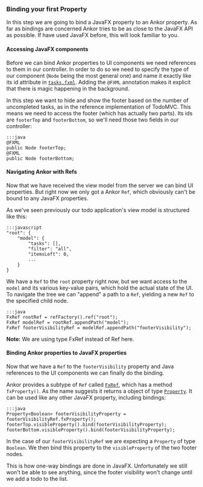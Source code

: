 ### Binding your first Property

In this step we are going to bind a JavaFX property to an Ankor property. As far as bindings are concerned Ankor tries
to be as close to the JavaFX API as possible. If have used JavaFX before, this will look familiar to you.

#### Accessing JavaFX components

Before we can bind Ankor properties to UI components we need references to them in our controller.
In order to do so we need to specify the type of our component (`Node` being the most general one) and name 
it exactly like its id attribute in [`tasks.fxml`][2]. Adding the `@FXML` annotation makes it explicit that there is
magic happening in the background.

In this step we want to hide and show the footer based on the number of uncompleted tasks, as in the reference
implementation of TodoMVC. This means we need to access the footer (which has actually two parts).
Its ids are `footerTop` and `footerBottom`, so we'll need those two fields in our controller:

    :::java
    @FXML
    public Node footerTop;
    @FXML
    public Node footerBottom;

#### Navigating Ankor with Refs

Now that we have received the view model from the server we can bind UI properties. But right now we only got
a Ankor `Ref`, which obviously can't be bound to any JavaFX properties.

As we've seen previously our todo application's view model is structured like this:

    :::javascript
    "root": {
        "model": {
            "tasks": [],
            "filter": "all",
            "itemsLeft": 0,
            ...
        }
    }

We have a `Ref` to the `root` property right now, but we want access to the `model` and its various key-value pairs,
which hold the actual state of the UI.
To navigate the tree we can "append" a path to a `Ref`, yielding a new `Ref` to the specified child node.

    :::java
    FxRef rootRef = refFactory().ref("root");
    FxRef modelRef = rootRef.appendPath("model");
    FxRef footerVisibilityRef = modelRef.appendPath("footerVisibility");

<div class="alert alert-info">
  <strong>Note:</strong> We are using type FxRef instead of Ref here.
</div>

#### Binding Ankor properties to JavaFX properties

Now that we have a `Ref` to the `footerVisibility` property and Java references to the UI components we can finally
do the binding.

Ankor provides a subtype of `Ref` called [`FxRef`][3], which has a method `fxProperty()`.
As the name suggests it returns a object of type [`Property`][4]. It can be used like any other JavaFX property,
including bindings:

    :::java
    Property<Boolean> footerVisibilityProperty = footerVisibilityRef.fxProperty();
    footerTop.visibleProperty().bind(footerVisibilityProperty);
    footerBottom.visibleProperty().bind(footerVisibilityProperty);

In the case of our `footerVisibilityRef` we are expecting a `Property` of type `Boolean`.
We then bind this property to the `visibleProperty` of the two footer nodes.

This is how one-way bindings are done in JavaFX. Unfortunately we still won't be able to see anything,
since the footer visibility won't change until we add a todo to the list.

[1]: https://github.com/ankor-io/ankor-todo/blob/fx-step-3/todo-javafx-client/src/main/java/io/ankor/tutorial/TaskListController.java
[2]: https://github.com/ankor-io/ankor-todo/blob/fx-step-3/todo-javafx-client/src/main/resources/tasks.fxml
[3]: #TODOlinktoDocs
[4]: http://docs.oracle.com/javafx/2/api/javafx/beans/property/Property.html
